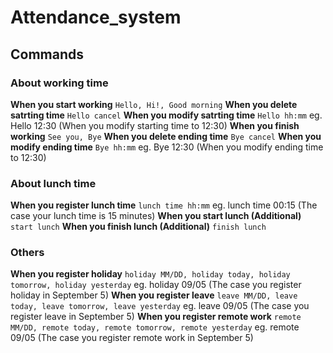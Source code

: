 # Attendance_system

## Commands

### About working time
**When you start working**
`Hello, Hi!, Good morning`
**When you delete satrting time**
`Hello cancel`
**When you modify satrting time**
`Hello hh:mm`
eg. Hello 12:30 (When you modify starting time to 12:30)
**When you finish working**
`See you, Bye`
**When you delete ending time**
`Bye cancel`
**When you modify ending time**
`Bye hh:mm`
eg. Bye 12:30 (When you modify ending time to 12:30)

### About lunch time
**When you register lunch time**
`lunch time hh:mm`
eg. lunch time 00:15 (The case your lunch time is 15 minutes)
**When you start lunch (Additional)**
`start lunch`
**When you finish lunch (Additional)**
`finish lunch`

### Others
**When you register holiday**
`holiday MM/DD, holiday today, holiday tomorrow, holiday yesterday`
eg. holiday 09/05 (The case you register holiday in September 5)
**When you register leave**
`leave MM/DD, leave today, leave tomorrow, leave yesterday`
eg. leave 09/05 (The case you register leave in September 5)
**When you register remote work**
`remote MM/DD, remote today, remote tomorrow, remote yesterday`
eg. remote 09/05 (The case you register remote work in September 5)
